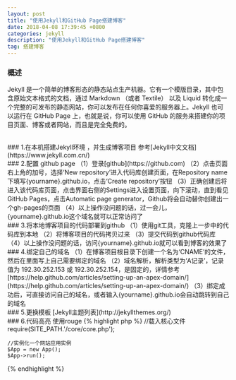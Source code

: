 ```yaml
---
layout: post
title: "使用Jekyll和GitHub Page搭建博客"
date: 2018-04-08 17:39:45 +0800
categories: jekyll
description: "使用Jekyll和GitHub Page搭建博客"
tag: 搭建博客
---
```


### 概述
Jekyll 是一个简单的博客形态的静态站点生产机器。它有一个模版目录，其中包含原始文本格式的文档，通过 Markdown （或者 Textile） 以及 Liquid 转化成一个完整的可发布的静态网站，你可以发布在任何你喜爱的服务器上。Jekyll 也可以运行在 GitHub Page 上，也就是说，你可以使用 GitHub 的服务来搭建你的项目页面、博客或者网站，而且是完全免费的。  

<br>
### 1.在本机搭建Jekyll环境 ，并生成博客项目
参考[Jekyll中文文档](https://www.jekyll.com.cn/)  

<br>
### 2.配置 github page  
（1）登录[github](https://github.com)  
（2）点击页面右上角的加号，选择‘New repository’进入代码库创建页面，在Repository name下填写{yourname}.github.io，点击‘Create repository’按钮  
（3）正确创建后将进入该代码库页面，点击界面右侧的Settings进入设置页面，向下滚动，直到看见GitHub Pages，点击Automatic page generator，Github将会自动替你创建出一个gh-pages的页面  
（4）以上操作没问题的话，过一会儿，{yourname}.github.io这个域名就可以正常访问了  

<br>
### 3.将本地博客项目的代码部署到github  
（1）使用git工具，克隆上一步中的代码库到本地  
（2）将博客项目的代码拷贝过来  
（3）提交代码到github代码库  
（4）以上操作没问题的话，访问{yourname}.github.io就可以看到博客的效果了  

<br>
### 4.绑定自己的域名  
（1）在博客项目根目录下创建一个名为‘CNAME’的文件，然后在里面写上自己需要绑定的域名  
（2）域名解析，解析类型为‘A记录’，记录值为 192.30.252.153 或 192.30.252.154，是固定的，详情参考 [https://help.github.com/articles/setting-up-an-apex-domain/](https://help.github.com/articles/setting-up-an-apex-domain/)  
（3）绑定成功后，可直接访问自己的域名，或者输入{yourname}.github.io会自动跳转到自己的域名  

<br>
### 5.更换模板
[Jekyll主题列表](http://jekyllthemes.org/)  

<br>
### 6.代码高亮 
使用rouge
{% highlight php %}
    //载入核心文件
    require(SITE_PATH.'/core/core.php');

    //实例化一个网站应用实例
    $App = new App();
    $App->run();
{% endhighlight %}

